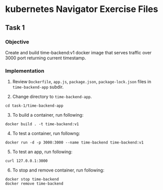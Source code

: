 # kubernetes Navigator Exercise Files

## Task 1

### Objective

Create and build time-backend:v1 docker image that serves traffic over 3000 port returning current timestamp.

### Implementation

1. Review `Dockerfile`, `app.js`, `package.json`, `package-lock.json` files in `time-backend-app` subdir.

2. Change directory to `time-backend-app`.
```
cd task-1/time-backend-app
```

3. To build a container, run following:
```
docker build . -t time-backend:v1
```

4. To test a container, run followng:
```
docker run -d -p 3000:3000 --name time-backend time-backend:v1
```

5. To test an app, run following:
```
curl 127.0.0.1:3000
```

6. To stop and remove container, run following:
```
docker stop time-backend
docker remove time-backend
```
